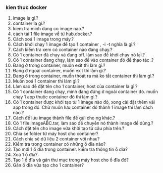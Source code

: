 ### kien thuc docker

1. image la gi.?
2. container la gi.?
3. kiem tra minh dang co image nao.?
4. cách tải 1 file image về từ hub.docker.?
5. Cách xoá 1 image trong máy.?
6. Cách khởi chạy 1 image để tạo 1 container , -i -t nghĩa là gì.?
7. Cách kiểm tra xem có container nào đang chạy.?
8. Có 1 container đã chạy và đang off. làm sao để khởi chạy nó lại.?
9. Có 1 container đang chạy, làm sao để vào container đó để thao tác .?
10. Đang ở trong container, muốn exit thì làm gì.?
11. Đang ở ngoài container, muốn exit thì làm gì.?
12. Đang ở trong container, muốn thoát ra mà ko tắt container thì làm gì.?
13. Muốn xoá 1 container thì làm gì.?
14. Làm sao để đặt tên cho 1 container, host của container là gì.?
15. Có 1 container đang chạy, mình đang đứng ở ngoài container đó. muốn chạy 1 app thuộc container đó thì làm gì.?
16. Có 1 container được khởi tạo từ 1 image nào đó, xong cài đặt thêm vài app trong đó. Chừ muốn lưu container đó thành 1 image thì làm cách nào.?
17. Cách để lưu image thành file để gửi cho ng khác.?
18. Có 1 file imageABC.tar, làm sao để chuyển nó thành image để dùng.?
19. Cách đặt tên cho image vừa khởi tạo từ câu phía trên.?
20. Chia sẻ folder từ máy host cho container?
21. Cách chia sẽ dữ liệu 2 container với nhau?
22. Kiểm tra trong container có những ổ đĩa nào?
23. Tạo mới 1 ổ đĩa trong container. kiểm tra thông tin ổ đĩa?
24. Xoá 1 ổ đĩa?
25. Tạo 1 ổ đĩa và gán thư mục trong máy host cho ổ đĩa đó?
26. Gán ổ đĩa vừa tạo cho 1 container?
